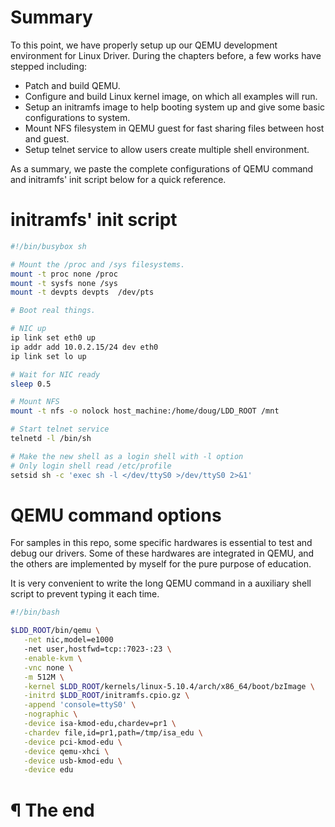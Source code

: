 # Summary

To this point, we have properly setup up our QEMU development environment for
Linux Driver. During the chapters before, a few works have stepped including:

- Patch and build QEMU.
- Configure and build Linux kernel image, on which all examples will run.
- Setup an initramfs image to help booting system up and give some basic
  configurations to system.
- Mount NFS filesystem in QEMU guest for fast sharing files between host and guest.
- Setup telnet service to allow users create multiple shell environment.

As a summary, we paste the complete configurations of QEMU command and initramfs'
init script below for a quick reference.

# initramfs' init script

```bash
#!/bin/busybox sh

# Mount the /proc and /sys filesystems.
mount -t proc none /proc
mount -t sysfs none /sys
mount -t devpts devpts  /dev/pts

# Boot real things.

# NIC up
ip link set eth0 up
ip addr add 10.0.2.15/24 dev eth0
ip link set lo up

# Wait for NIC ready
sleep 0.5

# Mount NFS
mount -t nfs -o nolock host_machine:/home/doug/LDD_ROOT /mnt

# Start telnet service
telnetd -l /bin/sh

# Make the new shell as a login shell with -l option
# Only login shell read /etc/profile
setsid sh -c 'exec sh -l </dev/ttyS0 >/dev/ttyS0 2>&1'
```

# QEMU command options

For samples in this repo, some specific hardwares is essential to test and debug
our drivers. Some of these hardwares are integrated in QEMU, and the others are
implemented by myself for the pure purpose of education.

It is very convenient to write the long QEMU command in a auxiliary shell script
to prevent typing it each time.

```bash
#!/bin/bash

$LDD_ROOT/bin/qemu \
   -net nic,model=e1000
   -net user,hostfwd=tcp::7023-:23 \
   -enable-kvm \
   -vnc none \
   -m 512M \
   -kernel $LDD_ROOT/kernels/linux-5.10.4/arch/x86_64/boot/bzImage \
   -initrd $LDD_ROOT/initramfs.cpio.gz \
   -append 'console=ttyS0' \
   -nographic \
   -device isa-kmod-edu,chardev=pr1 \
   -chardev file,id=pr1,path=/tmp/isa_edu \
   -device pci-kmod-edu \
   -device qemu-xhci \
   -device usb-kmod-edu \
   -device edu
```

# ¶ The end

